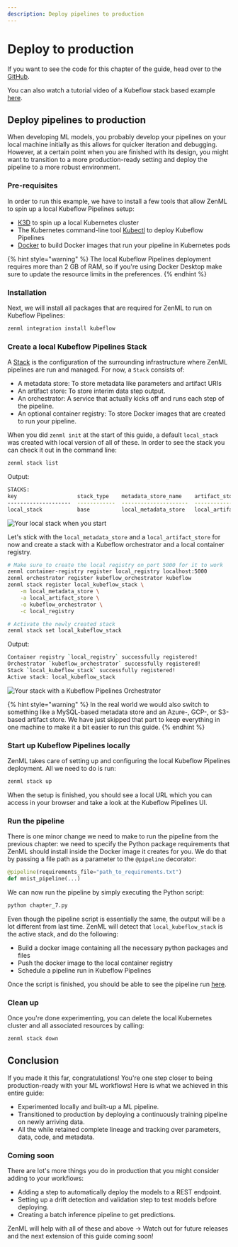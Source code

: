 ```yaml
---
description: Deploy pipelines to production
---
```


# Deploy to production

If you want to see the code for this chapter of the guide, head over to the [GitHub](https://github.com/zenml-io/zenml/tree/main/examples/low\_level\_guide/chapter\_7.py).

You can also watch a tutorial video of a Kubeflow stack based example [here](https://www.youtube.com/watch?v=b5TXRYkdL3w).

## Deploy pipelines to production

When developing ML models, you probably develop your pipelines on your local machine initially as this allows for quicker iteration and debugging.
However, at a certain point when you are finished with its design, you might want to transition to a more production-ready setting and deploy the pipeline to a more robust environment.

### Pre-requisites

In order to run this example, we have to install a few tools that allow ZenML to spin up a local Kubeflow Pipelines setup:

* [K3D](https://k3d.io/v5.2.1/#installation) to spin up a local Kubernetes cluster
* The Kubernetes command-line tool [Kubectl](https://kubernetes.io/docs/tasks/tools/#kubectl) to deploy Kubeflow Pipelines
* [Docker](https://docs.docker.com/get-docker/) to build Docker images that run your pipeline in Kubernetes pods

{% hint style="warning" %}
The local Kubeflow Pipelines deployment requires more than 2 GB of RAM, so if you're using Docker Desktop make sure to update the resource limits in the preferences.
{% endhint %}

### Installation

Next, we will install all packages that are required for ZenML to run on Kubeflow Pipelines:

```bash
zenml integration install kubeflow
```

### Create a local Kubeflow Pipelines Stack

A [Stack](../../core-concepts.md) is the configuration of the surrounding infrastructure where ZenML pipelines are run and managed. For now, a `Stack` consists of:

* A metadata store: To store metadata like parameters and artifact URIs
* An artifact store: To store interim data step output.
* An orchestrator: A service that actually kicks off and runs each step of the pipeline.
* An optional container registry: To store Docker images that are created to run your pipeline.

When you did `zenml init` at the start of this guide, a default `local_stack` was created with local version of all of these. In order to see the stack you can check it out in the command line:

```bash
zenml stack list
```

Output:

```bash
STACKS:
key                   stack_type    metadata_store_name    artifact_store_name    orchestrator_name      container_registry_name
--------------------  ------------  ---------------------  ---------------------  ---------------------  -------------------------
local_stack           base          local_metadata_store   local_artifact_store   local_orchestrator
```

![Your local stack when you start](../../.gitbook/assets/localstack.png)

Let's stick with the `local_metadata_store` and a `local_artifact_store` for now and create a stack with a Kubeflow orchestrator and a local container registry.

```bash
# Make sure to create the local registry on port 5000 for it to work 
zenml container-registry register local_registry localhost:5000
zenml orchestrator register kubeflow_orchestrator kubeflow
zenml stack register local_kubeflow_stack \
    -m local_metadata_store \
    -a local_artifact_store \
    -o kubeflow_orchestrator \
    -c local_registry

# Activate the newly created stack
zenml stack set local_kubeflow_stack
```

Output:

```bash
Container registry `local_registry` successfully registered!
Orchestrator `kubeflow_orchestrator` successfully registered!
Stack `local_kubeflow_stack` successfully registered!
Active stack: local_kubeflow_stack
```

![Your stack with a Kubeflow Pipelines Orchestrator](../../.gitbook/assets/localstack-with-kubeflow-orchestrator.png)

{% hint style="warning" %}
In the real world we would also switch to something like a MySQL-based metadata store and an Azure-, GCP-, or S3-based artifact store. We have just skipped that part to keep everything in one machine to make it a bit easier to run this guide.
{% endhint %}

### Start up Kubeflow Pipelines locally
ZenML takes care of setting up and configuring the local Kubeflow Pipelines deployment. All we need to do is run:
```bash
zenml stack up
```
When the setup is finished, you should see a local URL which you can access in your browser and take a look at the Kubeflow Pipelines UI.


### Run the pipeline

There is one minor change we need to make to run the pipeline from the previous chapter: we need to specify the Python package requirements that ZenML should install inside the Docker image it creates for you. 
We do that by passing a file path as a parameter to the `@pipeline` decorator:

```python
@pipeline(requirements_file="path_to_requirements.txt")
def mnist_pipeline(...)
```

We can now run the pipeline by simply executing the Python script:

```bash
python chapter_7.py
```

Even though the pipeline script is essentially the same, the output will be a lot different from last time. ZenML will detect that `local_kubeflow_stack` is the active stack, and do the following:
* Build a docker image containing all the necessary python packages and files
* Push the docker image to the local container registry
* Schedule a pipeline run in Kubeflow Pipelines

Once the script is finished, you should be able to see the pipeline run [here](http://localhost:8080/#/runs).

### Clean up
Once you're done experimenting, you can delete the local Kubernetes cluster and all associated resources by calling:

```bash
zenml stack down
```

## Conclusion

If you made it this far, congratulations! You're one step closer to being production-ready with your ML workflows! Here is what we achieved in this entire guide:

* Experimented locally and built-up a ML pipeline.
* Transitioned to production by deploying a continuously training pipeline on newly arriving data.
* All the while retained complete lineage and tracking over parameters, data, code, and metadata.

### Coming soon

There are lot's more things you do in production that you might consider adding to your workflows:

* Adding a step to automatically deploy the models to a REST endpoint.
* Setting up a drift detection and validation step to test models before deploying.
* Creating a batch inference pipeline to get predictions.

ZenML will help with all of these and above -> Watch out for future releases and the next extension of this guide coming soon!
